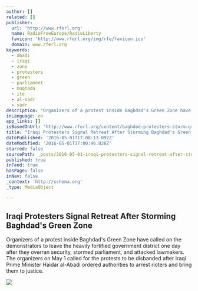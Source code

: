 ```yaml
---
author: []
related: []
publisher:
  url: 'http://www.rferl.org'
  name: RadioFreeEurope/RadioLiberty
  favicon: 'http://www.rferl.org/img/rfe/favicon.ico'
  domain: www.rferl.org
keywords:
  - abadi
  - iraqi
  - zone
  - protesters
  - green
  - parliament
  - muqtada
  - ite
  - al-sadr
  - sadr
description: "Organizers of a protest inside Baghdad's Green Zone have called on the demonstrators to leave the heavily fortified government district one day after they overran security, stormed parliament, and attacked lawmakers. The organizers on May 1 called for the protests to be disbanded after Iraqi Prime Minister Haidar al-Abadi ordered authorities to arrest rioters and bring them to justice."
inLanguage: en
app_links: []
isBasedOnUrl: 'http://www.rferl.org/content/baghdad-protesters-storm-green-zone/27708709.html'
title: "Iraqi Protesters Signal Retreat After Storming Baghdad's Green Zone"
datePublished: '2016-05-01T17:08:13.092Z'
dateModified: '2016-05-01T17:00:46.826Z'
starred: false
sourcePath: _posts/2016-05-01-iraqi-protesters-signal-retreat-after-storming-baghdads-gre.md
published: true
inFeed: true
hasPage: false
inNav: false
_context: 'http://schema.org'
_type: MediaObject

---
```

<article style=""><h1>Iraqi Protesters Signal Retreat After Storming Baghdad's Green Zone</h1><p>Organizers of a protest inside Baghdad's Green Zone have called on the demonstrators to leave the heavily fortified government district one day after they overran security, stormed parliament, and attacked lawmakers. The organizers on May 1 called for the protests to be disbanded after Iraqi Prime Minister Haidar al-Abadi ordered authorities to arrest rioters and bring them to justice.</p><img src="http://gdb.rferl.org/4A157E8D-EA3F-4B36-9702-573BFF22AEC8_mw1024_mh1024_s.jpg" /></article>